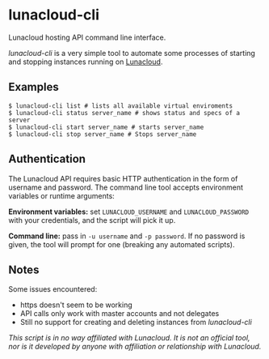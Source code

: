 # lunacloud-cli
Lunacloud hosting API command line interface.

*lunacloud-cli* is a very simple tool to automate some processes of starting and stopping instances running on [Lunacloud](http://lunacloud.com).

## Examples

```
$ lunacloud-cli list # lists all available virtual enviroments
$ lunacloud-cli status server_name # shows status and specs of a server
$ lunacloud-cli start server_name # starts server_name
$ lunacloud-cli stop server_name # Stops server_name
```

## Authentication

The Lunacloud API requires basic HTTP authentication in the form of username and password. The command line tool accepts environment variables or runtime arguments:

**Environment variables:** set `LUNACLOUD_USERNAME` and  `LUNACLOUD_PASSWORD` with your credentials, and the script will pick it up.

**Command line:** pass in  `-u username` and `-p password`. If no password is given, the tool will prompt for one (breaking any automated scripts).

## Notes

Some issues encountered:

* https doesn't seem to be working
* API calls only work with master accounts and not delegates
* Still no support for creating and deleting instances from *lunacloud-cli*

*This script is in no way affiliated with Lunacloud. It is not an official tool, nor is it developed by anyone with affiliation or relationship with Lunacloud.*



